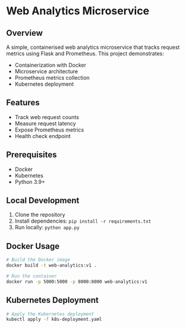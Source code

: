 # Web Analytics Microservice

## Overview
A simple, containerised web analytics microservice that tracks request metrics using Flask and Prometheus. This project demonstrates:
- Containerization with Docker
- Microservice architecture
- Prometheus metrics collection
- Kubernetes deployment

## Features
- Track web request counts
- Measure request latency
- Expose Prometheus metrics
- Health check endpoint

## Prerequisites
- Docker
- Kubernetes
- Python 3.9+

## Local Development
1. Clone the repository
2. Install dependencies: `pip install -r requirements.txt`
3. Run locally: `python app.py`

## Docker Usage
```bash
# Build the Docker image
docker build -t web-analytics:v1 .

# Run the container
docker run -p 5000:5000 -p 8000:8000 web-analytics:v1
```

## Kubernetes Deployment
```bash
# Apply the Kubernetes deployment
kubectl apply -f k8s-deployment.yaml
```
